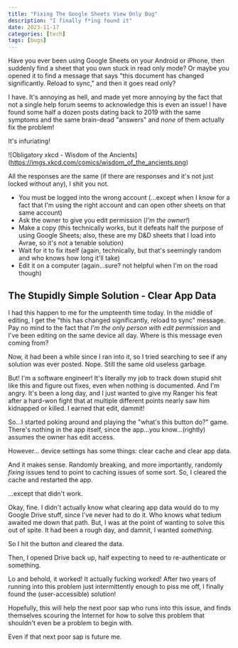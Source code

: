 ```yaml
---
title: "Fixing The Google Sheets View Only Bug"
description: "I finally f*ing found it"
date: 2023-11-17
categories: [tech]
tags: [bugs]
---
```


Have you ever been using Google Sheets on your Android or iPhone, then suddenly find a sheet that you own stuck in read only mode? Or maybe you opened it to find a message that says "this document has changed significantly. Reload to sync," and then it goes read only?

I have. It's annoying as hell, and made yet more annoying by the fact that not a single help forum seems to acknowledge this is even an issue! I have found some half a dozen posts dating back to 2019 with the same symptoms and the same brain-dead "answers" and *none* of them actually fix the problem!

It's infuriating!

![Obligatory xkcd - Wisdom of the Ancients] (https://imgs.xkcd.com/comics/wisdom_of_the_ancients.png)

All the responses are the same (if there are responses and it's not just locked without any), I shit you not.

- You must be logged into the wrong account (...except when I know for a fact that I'm using the right account and can open other sheets on that same account)
- Ask the owner to give you edit permission (*I'm the owner!*)
- Make a copy (this technically works, but it defeats half the purpose of using Google Sheets; also, these are my D&D sheets that I load into Avrae, so it's not a tenable solution)
- Wait for it to fix itself (again, technically, but that's seemingly random and who knows how long it'll take)
- Edit it on a computer (again...sure? not helpful when I'm on the road though)

## The Stupidly Simple Solution - Clear App Data

I had this happen to me for the umpteenth time today. In the middle of editing, I get the "this has changed significantly, reload to sync" message. Pay no mind to the fact that *I'm the only person with edit permission* and I've been editing on the same device all day. Where is this message even coming from?

Now, it had been a while since I ran into it, so I tried searching to see if any solution was ever posted. Nope. Still the same old useless garbage.

But! I'm a software engineer! It's literally my job to track down stupid shit like this and figure out fixes, even when nothing is documented. And I'm angry. It's been a long day, and I just wanted to give my Ranger his feat after a hard-won fight that at multiple different points nearly saw him kidnapped or killed. I earned that edit, dammit!

So...I started poking around and playing the "what's this button do?" game. There's nothing in the app itself, since the app...you know...(rightly) assumes the owner has edit access.

However... device settings has some things: clear cache and clear app data.

And it makes sense. Randomly breaking, and more importantly, randomly _fixing_ issues tend to point to caching issues of some sort. So, I cleared the cache and restarted the app.

...except that didn't work.

Okay, fine. I didn't actually know what clearing app data would do to my Google Drive stuff, since I've never had to do it. Who knows what tedium awaited me down that path. But, I was at the point of wanting to solve this out of spite. It had been a rough day, and damnit, I wanted *something*.

So I hit the button and cleared the data.

Then, I opened Drive back up, half expecting to need to re-authenticate or something.

Lo and behold, it worked! It actually fucking worked! After two years of running into this problem just intermittently enough to piss me off, I finally found the (user-accessible) solution!

Hopefully, this will help the next poor sap who runs into this issue, and finds themselves scouring the Internet for how to solve this problem that shouldn't even be a problem to begin with.

Even if that next poor sap is future me.